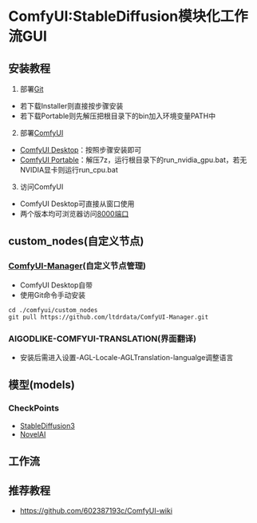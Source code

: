 # ComfyUI:StableDiffusion模块化工作流GUI
## 安装教程
1. 部署[Git](https://github.com/git-for-windows/git/releases)
- 若下载Installer则直接按步骤安装
- 若下载Portable则先解压把根目录下的bin加入环境变量PATH中
2. 部署[ComfyUI](https://www.comfy.org)
- [ComfyUI Desktop](https://dl.todesktop.com/241012ess7yxs0e/windows/nsis/x64)：按照步骤安装即可
- [ComfyUI Portable](https://github.com/comfyanonymous/ComfyUI)：解压7z，运行根目录下的run_nvidia_gpu.bat，若无NVIDIA显卡则运行run_cpu.bat
3. 访问ComfyUI
- ComfyUI Desktop可直接从窗口使用
- 两个版本均可浏览器访问[8000端口](http://localhost:8000)
## custom_nodes(自定义节点)
### [ComfyUI-Manager](https://github.com/ltdrdata/ComfyUI-Manager)(自定义节点管理)
- ComfyUI Desktop自带
- 使用Git命令手动安装
```shell
cd ./comfyui/custom_nodes
git pull https://github.com/ltdrdata/ComfyUI-Manager.git
```
### AIGODLIKE-COMFYUI-TRANSLATION(界面翻译)
- 安装后需进入设置-AGL-Locale-AGLTranslation-langualge调整语言

## 模型(models)
### CheckPoints
- [StableDiffusion3](https://huggingface.co/stabilityai/stable-diffusion-3-medium/tree/main)
- [NovelAI](magnet:?xt=urn:btih:5bde442da86265b670a3e5ea3163afad2c6f8ecc)

## 工作流

## 推荐教程
- <https://github.com/602387193c/ComfyUI-wiki>